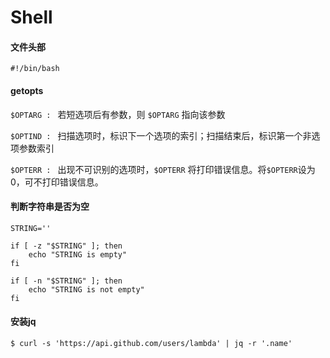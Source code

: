 Shell
====

#### 文件头部

	#!/bin/bash

#### getopts

`$OPTARG : ` 若短选项后有参数，则 `$OPTARG` 指向该参数

`$OPTIND : ` 扫描选项时，标识下一个选项的索引；扫描结束后，标识第一个非选项参数索引

`$OPTERR : ` 出现不可识别的选项时，`$OPTERR` 将打印错误信息。将`$OPTERR`设为0，可不打印错误信息。

#### 判断字符串是否为空

	STRING=''

	if [ -z "$STRING" ]; then 
	    echo "STRING is empty" 
	fi
	
	if [ -n "$STRING" ]; then 
	    echo "STRING is not empty" 
	fi
	
#### 安装jq

	$ curl -s 'https://api.github.com/users/lambda' | jq -r '.name'